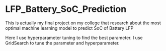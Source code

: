 # LFP_Battery_SoC_Prediction
This is actually my final project on my college that research about the most optimal machine learning model to predict SoC of Battery LFP

Here I use hyperparameter tuning to find the best parameter. I use GridSearch to tune the parameter and hyperparameter. 
